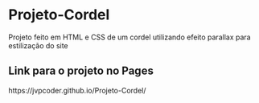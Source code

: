 # Projeto-Cordel
 Projeto feito em HTML e CSS de um cordel utilizando efeito parallax para estilização do site
<h2>Link para o projeto no Pages</h2>
https://jvpcoder.github.io/Projeto-Cordel/

